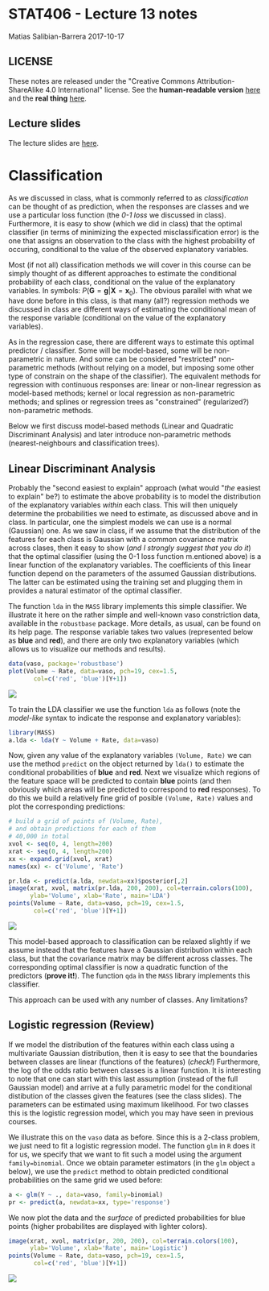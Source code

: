 STAT406 - Lecture 13 notes
================
Matias Salibian-Barrera
2017-10-17

LICENSE
-------

These notes are released under the "Creative Commons Attribution-ShareAlike 4.0 International" license. See the **human-readable version** [here](https://creativecommons.org/licenses/by-sa/4.0/) and the **real thing** [here](https://creativecommons.org/licenses/by-sa/4.0/legalcode).

Lecture slides
--------------

The lecture slides are [here](STAT406-17-lecture-13-preliminary.pdf).

Classification
==============

As we discussed in class, what is commonly referred to as *classification* can be thought of as prediction, when the responses are classes and we use a particular loss function (the *0-1 loss* we discussed in class). Furthermore, it is easy to show (which we did in class) that the optimal classifier (in terms of minimizing the expected misclassification error) is the one that assigns an observation to the class with the highest probability of occuring, conditional to the value of the observed explanatory variables.

Most (if not all) classification methods we will cover in this course can be simply thought of as different approaches to estimate the conditional probability of each class, conditional on the value of the explanatory variables. In symbols: *P*(**G** = **g**|**X** = **x**<sub>0</sub>). The obvious parallel with what we have done before in this class, is that many (all?) regression methods we discussed in class are different ways of estimating the conditional mean of the response variable (conditional on the value of the explanatory variables).

As in the regression case, there are different ways to estimate this optimal predictor / classifier. Some will be model-based, some will be non-parametric in nature. And some can be considered "restricted" non-parametric methods (without relying on a model, but imposing some other type of constrain on the shape of the classifier). The equivalent methods for regression with continuous responses are: linear or non-linear regression as model-based methods; kernel or local regression as non-parametric methods; and splines or regression trees as "constrained" (regularized?) non-parametric methods.

Below we first discuss model-based methods (Linear and Quadratic Discriminant Analysis) and later introduce non-parametric methods (nearest-neighbours and classification trees).

Linear Discriminant Analysis
----------------------------

Probably the "second easiest to explain" approach (what would "*the* easiest to explain" be?) to estimate the above probability is to model the distribution of the explanatory variables *within* each class. This will then uniquely determine the probabilities we need to estimate, as discussed above and in class. In particular, one the simplest models we can use is a normal (Gaussian) one. As we saw in class, if we assume that the distribution of the features for each class is Gaussian with a common covariance matrix across clases, then it easy to show (*and I strongly suggest that you do it*) that the optimal classifier (using the 0-1 loss function m.entioned above) is a linear function of the explanatory variables. The coefficients of this linear function depend on the parameters of the assumed Gaussian distributions. The latter can be estimated using the training set and plugging them in provides a natural estimator of the optimal classifier.

The function `lda` in the `MASS` library implements this simple classifier. We illustrate it here on the rather simple and well-known vaso constriction data, available in the `robustbase` package. More details, as usual, can be found on its help page. The response variable takes two values (represented below as **blue** and **red**), and there are only two explanatory variables (which allows us to visualize our methods and results).

``` r
data(vaso, package='robustbase')
plot(Volume ~ Rate, data=vaso, pch=19, cex=1.5, 
       col=c('red', 'blue')[Y+1])
```

![](README_files/figure-markdown_github-ascii_identifiers/lda1-1.png)

To train the LDA classifier we use the function `lda` as follows (note the *model-like* syntax to indicate the response and explanatory variables):

``` r
library(MASS)
a.lda <- lda(Y ~ Volume + Rate, data=vaso)
```

Now, given any value of the explanatory variables `(Volume, Rate)` we can use the method `predict` on the object returned by `lda()` to estimate the conditional probabilities of **blue** and **red**. Next we visualize which regions of the feature space will be predicted to contain **blue** points (and then obviously which areas will be predicted to correspond to **red** responses). To do this we build a relatively fine grid of posible `(Volume, Rate)` values and plot the corresponding predictions:

``` r
# build a grid of points of (Volume, Rate),
# and obtain predictions for each of them
# 40,000 in total
xvol <- seq(0, 4, length=200)
xrat <- seq(0, 4, length=200)
xx <- expand.grid(xvol, xrat)
names(xx) <- c('Volume', 'Rate')

pr.lda <- predict(a.lda, newdata=xx)$posterior[,2]
image(xrat, xvol, matrix(pr.lda, 200, 200), col=terrain.colors(100),
      ylab='Volume', xlab='Rate', main='LDA')
points(Volume ~ Rate, data=vaso, pch=19, cex=1.5,
       col=c('red', 'blue')[Y+1])
```

![](README_files/figure-markdown_github-ascii_identifiers/lda1.2-1.png)

This model-based approach to classification can be relaxed slightly if we assume instead that the features have a Gaussian distribution within each class, but that the covariance matrix may be different across classes. The corresponding optimal classifier is now a quadratic function of the predictors (**prove it!**). The function `qda` in the `MASS` library implements this classifier.

This approach can be used with any number of classes. Any limitations?

Logistic regression (Review)
----------------------------

If we model the distribution of the features within each class using a multivariate Gaussian distribution, then it is easy to see that the boundaries between classes are linear (functions of the features) (*check!*) Furthermore, the log of the odds ratio between classes is a linear function. It is interesting to note that one can start with this last assumption (instead of the full Gaussian model) and arrive at a fully parametric model for the conditional distibution of the classes given the features (see the class slides). The parameters can be estimated using maximum likelihood. For two classes this is the logistic regression model, which you may have seen in previous courses.

We illustrate this on the `vaso` data as before. Since this is a 2-class problem, we just need to fit a logistic regression model. The function `glm` in `R` does it for us, we specify that we want to fit such a model using the argument `family=binomial`. Once we obtain parameter estimators (in the `glm` object `a` below), we use the `predict` method to obtain predicted conditional probabilities on the same grid we used before:

``` r
a <- glm(Y ~ ., data=vaso, family=binomial)
pr <- predict(a, newdata=xx, type='response')
```

We now plot the data and the *surface* of predicted probabilities for blue points (higher probabilites are displayed with lighter colors).

``` r
image(xrat, xvol, matrix(pr, 200, 200), col=terrain.colors(100),
      ylab='Volume', xlab='Rate', main='Logistic')
points(Volume ~ Rate, data=vaso, pch=19, cex=1.5,
       col=c('red', 'blue')[Y+1])
```

![](README_files/figure-markdown_github-ascii_identifiers/logistic2-1.png)
